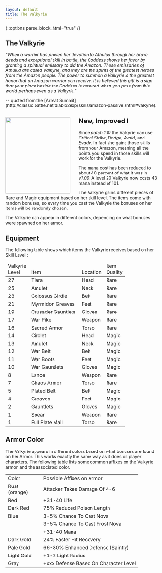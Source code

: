 ```yaml
---
layout: default
title: The Valkyrie
---
```


{::options parse_block_html="true" /}

<section>

## The Valkyrie

<cite>
  "When a warrior has proven her devotion to Athulua through her brave deeds and exceptional 
  skill in battle, the Goddess shows her favor by granting a spiritual emissary to aid the Amazon.
  These emissaries of Athulua are called Valkyrie, and they are the spirits of the greatest heroes
  from the Amazon people. The power to summon a Valkyrie is the greatest honor that an Amazon
  warrior can receive. It is believed this gift is a sign that your place beside the Goddess
  is assured when you pass from this world-perhaps even as a Valkyrie."
</cite>
<p>-- quoted from the [Arreat Summit](http://classic.battle.net/diablo2exp/skills/amazon-passive.shtml#valkyrie).</p>
</section>

<section>

<img src="{{ site.baseurl }}/img/valkyrie-1.jpg" width="212" height="252" border="0" align="left" alt="" style="margin-right:2em">

## New, Improved !

Since <em class="v">patch 1.10</em> the Valkyrie can use *Critical Strike*, *Dodge*, *Avoid*, and *Evade*. In fact she gains those
skills from your Amazon, meaning all the points you spend in those skills will work for the Valkyrie.

The mana cost has been reduced to about 40 percent of what it was in <em class="v">v1.09</em>. A level 20 Valkyrie now costs 43 mana instead of 101.

The Valkyrie gains different pieces of <span class="rare">Rare</span> and <span class="magic">Magic</span> equipment based on her skill level.
The items come with random bonuses, so every time you cast the Valkyrie the bonuses on her items will be randomly chosen.

The Valkyrie can appear in different colors, depending on what bonuses were spawned on her armor.

<div class="clear"></div>
</section>


<div class="col col-50 col-left">

## Equipment

The following table shows which items the Valkyrie receives based on her Skill Level :

<table BORDER="0" CELLSPACING="0" CELLPADDING="4">
<colgroup>
	<col align="middle">
	<col align="left">
	<col align="left">
	<col align="middle">
</colgroup>
<thead>
<tr class="head">
<TD width="40">Valkyrie<br>Level</TD>
<TD width="150" valign="bottom">Item</TD>
<TD valign="bottom">Location</TD>
<TD width="50">Item<br>Quality</TD>
</tr>
</thead>
<TR>
<TD>27</TD>
<TD>Tiara</TD>
<TD>Head</TD>
<td class="rare">Rare</TD>
</TR>
<TR>
<TD>25</TD>
<TD>Amulet</TD>
<TD>Neck</TD>
<td class="rare">Rare</TD>
</TR>
<TR>
<TD>23</TD>
<TD>Colossus Girdle</TD>
<TD>Belt</TD>
<td class="rare">Rare</TD>
</TR>
<TR>
<TD>21</TD>
<TD>Myrmidon Greaves</TD>
<TD>Feet</TD>
<td class="rare">Rare</TD>
</TR>
<TR>
<TD>19</TD>
<TD>Crusader Gauntlets</TD>
<TD>Gloves</TD>
<td class="rare">Rare</TD>
</TR>
<TR>
<TD>17</TD>
<TD>War Pike</TD>
<TD>Weapon</TD>
<td class="rare">Rare</TD>
</TR>
<TR>
<TD>16</TD>
<TD>Sacred Armor</TD>
<TD>Torso</TD>
<td class="rare">Rare</TD>
</TR>
<TR>
<TD>14</TD>
<TD>Circlet</TD>
<TD>Head</TD>
<td class="magic">Magic</TD>
</TR>
<TR>
<TD>13</TD>
<TD>Amulet</TD>
<TD>Neck</TD>
<td class="magic">Magic</TD>
</TR>
<TR>
<TD>12</TD>
<TD>War Belt</TD>
<TD>Belt</TD>
<td class="magic">Magic</TD>
</TR>
<TR>
<TD>11</TD>
<TD>War Boots</TD>
<TD>Feet</TD>
<td class="magic">Magic</TD>
</TR>
<TR>
<TD>10</TD>
<TD>War Gauntlets</TD>
<TD>Gloves</TD>
<td class="magic">Magic</TD>
</TR>
<TR>
<TD>8</TD>
<TD>Lance</TD>
<TD>Weapon</TD>
<td class="rare">Rare</TD>
</TR>
<TR>
<TD>7</TD>
<TD>Chaos Armor</TD>
<TD>Torso</TD>
<td class="rare">Rare</TD>
</TR>
<TR>
<TD>5</TD>
<TD>Plated Belt</TD>
<TD>Belt</TD>
<td class="magic">Magic</TD>
</TR>
<TR>
<TD>4</TD>
<TD>Greaves</TD>
<TD>Feet</TD>
<td class="magic">Magic</TD>
</TR>
<TR>
<TD>2</TD>
<TD>Gauntlets</TD>
<TD>Gloves</TD>
<td class="magic">Magic</TD>
</TR>
<TR>
<TD>1</TD>
<TD>Spear</TD>
<TD>Weapon</TD>
<td class="rare">Rare</TD>
</TR>
<TR>
<TD>1</TD>
<TD>Full Plate Mail</TD>
<TD>Torso</TD>
<td class="rare">Rare</TD>
</TR>
</TABLE>

</div>

<div class="col col-50">

## Armor Color

The Valkyrie appears in different colors based on what bonuses are found on her Armor.
This works exactly the same way as it does on player characters. The following table
lists some common affixes on the Valkyrie armor, and the associated color.

<TABLE BORDER="0" CELLSPACING="0" CELLPADDING="4">
<TR class="head">
<TD width="100">Color</TD>
<TD>Possible Affixes on Armor</TD>
</TR>
<TR>
<TD>Rust (orange)</TD>
<TD>Attacker Takes Damage Of 4-6</TD>
</TR>
<TR>
<TD>Red</TD>
<TD>+31-40 Life</TD>
</TR>
<TR>
<TD>Dark Red</TD>
<TD>75% Reduced Poison Length</TD>
</TR>
<TR>
<TD>Blue</TD>
<TD>3-5% Chance To Cast Nova</TD>
</TR>
<TR>
<TD>&nbsp;</TD>
<TD>3-5% Chance To Cast Frost Nova</TD>
</TR>
<TR>
<TD>&nbsp;</TD>
<TD>+31-40 Mana</TD>
</TR>
<TR>
<TD>Dark Gold</TD>
<TD>24% Faster Hit Recovery</TD>
</TR>
<TR>
<TD>Pale Gold</TD>
<TD>66-80% Enhanced Defense (Saintly)</TD>
</TR>
<TR>
<TD>Light Gold</TD>
<TD>+1-2 Light Radius</TD>
</TR>
<TR>
<TD>Gray</TD>
<TD>+xxx Defense Based On Character Level</TD>
</TR>
</TABLE>

</div>

